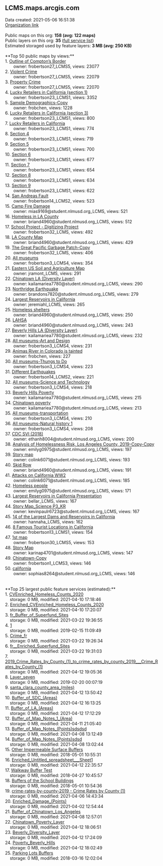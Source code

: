 <h2>LCMS.maps.arcgis.com</h2> Data created: 2021-05-06 16:51:38 <br /><a target='new' href='https://LCMS.maps.arcgis.com'>Organization link</a><br /><br />Public maps on this org: <b>158 (avg: 122 maps)</b><br />Public layers on this org: <b>35 </b>(<a target='new' href='https://services.arcgis.com/uLk3108IDcqbXf6a/ArcGIS/rest/services'>full service list</a>)<br />Estimated storaged used by feature layers: <b>3 MB (avg: 250 KB)</b><br /><br />**Top 50 public maps by views:**<br />  1. <a target='new' href='https://www.arcgis.com/home/item.html?id=3292cfec002a4240831e8d1dde7c8121'>Outline of Compton’s Border</a> <br />  &nbsp;&nbsp;&nbsp;&nbsp; &nbsp;&nbsp;owner: frobertson27_LCMS5, views: 23077<br />  2. <a target='new' href='https://www.arcgis.com/home/item.html?id=ccee0e0aa9934443ac136c70e54a04d9'>Violent Crime</a> <br />  &nbsp;&nbsp;&nbsp;&nbsp; &nbsp;&nbsp;owner: frobertson27_LCMS5, views: 22079<br />  3. <a target='new' href='https://www.arcgis.com/home/item.html?id=131e035cf0fa4fe18077e1c405d567ad'>Property Crime</a> <br />  &nbsp;&nbsp;&nbsp;&nbsp; &nbsp;&nbsp;owner: frobertson27_LCMS5, views: 22070<br />  4. <a target='new' href='https://www.arcgis.com/home/item.html?id=6f3182e6dd6b4df5b54cf393f5423186'>Lucky Retailers in California (section 1)</a> <br />  &nbsp;&nbsp;&nbsp;&nbsp; &nbsp;&nbsp;owner: frobertson23_LCMS1, views: 3352<br />  5. <a target='new' href='https://www.arcgis.com/home/item.html?id=aba749559b2543b787b3071dd2cd935f'>Sample Demographics-Copy</a> <br />  &nbsp;&nbsp;&nbsp;&nbsp; &nbsp;&nbsp;owner: frobchen, views: 1228<br />  6. <a target='new' href='https://www.arcgis.com/home/item.html?id=e36da2185faf42a5962028815bb36088'>Lucky Retailers in California (section 3)</a> <br />  &nbsp;&nbsp;&nbsp;&nbsp; &nbsp;&nbsp;owner: frobertson23_LCMS1, views: 800<br />  7. <a target='new' href='https://www.arcgis.com/home/item.html?id=61d668e1b20241e3a1d3bdbf636dab36'>Lucky Retailers in California</a> <br />  &nbsp;&nbsp;&nbsp;&nbsp; &nbsp;&nbsp;owner: frobertson23_LCMS1, views: 774<br />  8. <a target='new' href='https://www.arcgis.com/home/item.html?id=8f8f63374a744203b38e72f2e06f1579'>Section 4</a> <br />  &nbsp;&nbsp;&nbsp;&nbsp; &nbsp;&nbsp;owner: frobertson23_LCMS1, views: 719<br />  9. <a target='new' href='https://www.arcgis.com/home/item.html?id=af6f688ba7be44f496d8cebd5e3724e7'>Section 5</a> <br />  &nbsp;&nbsp;&nbsp;&nbsp; &nbsp;&nbsp;owner: frobertson23_LCMS1, views: 700<br />  10. <a target='new' href='https://www.arcgis.com/home/item.html?id=110ce56a61184f168c90c97f59968c9b'>Section 6</a> <br />  &nbsp;&nbsp;&nbsp;&nbsp; &nbsp;&nbsp;owner: frobertson23_LCMS1, views: 677<br />  11. <a target='new' href='https://www.arcgis.com/home/item.html?id=0f1befaca6a74439bf9f9114cd3179fe'>Section 7</a> <br />  &nbsp;&nbsp;&nbsp;&nbsp; &nbsp;&nbsp;owner: frobertson23_LCMS1, views: 654<br />  12. <a target='new' href='https://www.arcgis.com/home/item.html?id=5f9dae962c0f4beda5fa1ae729379916'>Section 8</a> <br />  &nbsp;&nbsp;&nbsp;&nbsp; &nbsp;&nbsp;owner: frobertson23_LCMS1, views: 634<br />  13. <a target='new' href='https://www.arcgis.com/home/item.html?id=f3cd59fd26a54c8a884f5b6a0a51906d'>Section 9</a> <br />  &nbsp;&nbsp;&nbsp;&nbsp; &nbsp;&nbsp;owner: frobertson23_LCMS1, views: 622<br />  14. <a target='new' href='https://www.arcgis.com/home/item.html?id=3a7feda4eaf848128d139b2b94e6772f'>San Andreas Fault</a> <br />  &nbsp;&nbsp;&nbsp;&nbsp; &nbsp;&nbsp;owner: frobertson14_LCMS2, views: 523<br />  15. <a target='new' href='https://www.arcgis.com/home/item.html?id=0f1c442cb13f4cc1923616a7f006ef50'>Camp Fire Damage</a> <br />  &nbsp;&nbsp;&nbsp;&nbsp; &nbsp;&nbsp;owner: mias9169@student.nlmusd.org_LCMS, views: 521<br />  16. <a target='new' href='https://www.arcgis.com/home/item.html?id=644a7c923ae8436c9d0744846a11a08f'>Homeless in LA County</a> <br />  &nbsp;&nbsp;&nbsp;&nbsp; &nbsp;&nbsp;owner: briand4960@student.nlmusd.org_LCMS, views: 512<br />  17. <a target='new' href='https://www.arcgis.com/home/item.html?id=039d6718ed39481f8e43f6f6a68cb5c8'>School Project - Digitizing Project</a> <br />  &nbsp;&nbsp;&nbsp;&nbsp; &nbsp;&nbsp;owner: frobertson32_LCMS, views: 492<br />  18. <a target='new' href='https://www.arcgis.com/home/item.html?id=6403e77976754b689ccbfdc74d89c97d'>LA County Map</a> <br />  &nbsp;&nbsp;&nbsp;&nbsp; &nbsp;&nbsp;owner: briand4960@student.nlmusd.org_LCMS, views: 429<br />  19. <a target='new' href='https://www.arcgis.com/home/item.html?id=76a2556a7f024b1cb483c59b54160d1c'>The Great Pacific Garbage Patch-Copy</a> <br />  &nbsp;&nbsp;&nbsp;&nbsp; &nbsp;&nbsp;owner: frobertson32_LCMS, views: 406<br />  20. <a target='new' href='https://www.arcgis.com/home/item.html?id=c5f3000074a2481e8f3d408d4be28265'>All museums</a> <br />  &nbsp;&nbsp;&nbsp;&nbsp; &nbsp;&nbsp;owner: frobertson3_LCMS4, views: 354<br />  21. <a target='new' href='https://www.arcgis.com/home/item.html?id=ddf68e1ac50d46f99230261d2c539ee3'>Eastern US Soil and Agriculture Map</a> <br />  &nbsp;&nbsp;&nbsp;&nbsp; &nbsp;&nbsp;owner: jramont_LCMS, views: 291<br />  22. <a target='new' href='https://www.arcgis.com/home/item.html?id=b9d7bf23377d461689d3346420a4b2b1'>Chinatown LA (Diversity Layer)</a> <br />  &nbsp;&nbsp;&nbsp;&nbsp; &nbsp;&nbsp;owner: kailamariea7780@student.nlmusd.org_LCMS, views: 290<br />  23. <a target='new' href='https://www.arcgis.com/home/item.html?id=9cf72f9304a2434cbb6ae9236ad34cde'>Northridge Earthquake</a> <br />  &nbsp;&nbsp;&nbsp;&nbsp; &nbsp;&nbsp;owner: brandons7820@student.nlmusd.org_LCMS, views: 279<br />  24. <a target='new' href='https://www.arcgis.com/home/item.html?id=01bf95ce2d2143f9975502e04578f98b'>Largest Reservoirs in California </a> <br />  &nbsp;&nbsp;&nbsp;&nbsp; &nbsp;&nbsp;owner: jeremiahl_LCMS, views: 265<br />  25. <a target='new' href='https://www.arcgis.com/home/item.html?id=881fc10ea3aa4ff994837c2362a8612f'>Homeless shelters</a> <br />  &nbsp;&nbsp;&nbsp;&nbsp; &nbsp;&nbsp;owner: briand4960@student.nlmusd.org_LCMS, views: 250<br />  26. <a target='new' href='https://www.arcgis.com/home/item.html?id=e26bfa83ab6640039f558c07cedda054'>LAHSA</a> <br />  &nbsp;&nbsp;&nbsp;&nbsp; &nbsp;&nbsp;owner: briand4960@student.nlmusd.org_LCMS, views: 243<br />  27. <a target='new' href='https://www.arcgis.com/home/item.html?id=5c350378172b421e8789348c5a81be60'>Beverly Hills LA (Diversity Layer)</a> <br />  &nbsp;&nbsp;&nbsp;&nbsp; &nbsp;&nbsp;owner: kailamariea7780@student.nlmusd.org_LCMS, views: 232<br />  28. <a target='new' href='https://www.arcgis.com/home/item.html?id=86d228f12cae48e9ac049f9bd477e15a'>All museums-Art and Design</a> <br />  &nbsp;&nbsp;&nbsp;&nbsp; &nbsp;&nbsp;owner: frobertson3_LCMS4, views: 231<br />  29. <a target='new' href='https://www.arcgis.com/home/item.html?id=b2bd34db598f44f69491b4b0fd74853f'>Animas River in Colorado is tainted</a> <br />  &nbsp;&nbsp;&nbsp;&nbsp; &nbsp;&nbsp;owner: frobchen, views: 227<br />  30. <a target='new' href='https://www.arcgis.com/home/item.html?id=1e48e4d78fd64aceab0f304459666a97'>All museums-Thungs to Do</a> <br />  &nbsp;&nbsp;&nbsp;&nbsp; &nbsp;&nbsp;owner: frobertson3_LCMS4, views: 223<br />  31. <a target='new' href='https://www.arcgis.com/home/item.html?id=194e74ef6af140c5bb73ecc1301cee0f'>Different Earthquakes</a> <br />  &nbsp;&nbsp;&nbsp;&nbsp; &nbsp;&nbsp;owner: frobertson14_LCMS2, views: 221<br />  32. <a target='new' href='https://www.arcgis.com/home/item.html?id=890ffcc85f42428a85c1821e013e2570'>All museums-Science and Technology</a> <br />  &nbsp;&nbsp;&nbsp;&nbsp; &nbsp;&nbsp;owner: frobertson3_LCMS4, views: 218<br />  33. <a target='new' href='https://www.arcgis.com/home/item.html?id=f8610af2b965484bad617fef8ba32ddb'>Beverly Hills Poverty</a> <br />  &nbsp;&nbsp;&nbsp;&nbsp; &nbsp;&nbsp;owner: kailamariea7780@student.nlmusd.org_LCMS, views: 215<br />  34. <a target='new' href='https://www.arcgis.com/home/item.html?id=873533e619334013927120f714b6c297'>Chinatown poverty</a> <br />  &nbsp;&nbsp;&nbsp;&nbsp; &nbsp;&nbsp;owner: kailamariea7780@student.nlmusd.org_LCMS, views: 213<br />  35. <a target='new' href='https://www.arcgis.com/home/item.html?id=817ea9f1e56c4b46b87247a8607823d0'>All museums-transportation </a> <br />  &nbsp;&nbsp;&nbsp;&nbsp; &nbsp;&nbsp;owner: frobertson3_LCMS4, views: 210<br />  36. <a target='new' href='https://www.arcgis.com/home/item.html?id=1a5fd7ab8f764032867baa991ce42c22'>All museums-Natural history 1</a> <br />  &nbsp;&nbsp;&nbsp;&nbsp; &nbsp;&nbsp;owner: frobertson3_LCMS4, views: 208<br />  37. <a target='new' href='https://www.arcgis.com/home/item.html?id=6f62c37c4be44c66a309f3adf200e1ba'>CDC SVI (2018)</a> <br />  &nbsp;&nbsp;&nbsp;&nbsp; &nbsp;&nbsp;owner: ethanh8004@student.nlmusd.org_LCMS, views: 200<br />  38. <a target='new' href='https://www.arcgis.com/home/item.html?id=d13faf549c8f4bbd9096d446174b4fb3'>Analysis of Homelessness Risk, Los Angeles County, 2019-Copy-Copy</a> <br />  &nbsp;&nbsp;&nbsp;&nbsp; &nbsp;&nbsp;owner: emilyg0975@student.nlmusd.org_LCMS, views: 197<br />  39. <a target='new' href='https://www.arcgis.com/home/item.html?id=91ddf22381ed463a8a4f669c68349217'>Story map</a> <br />  &nbsp;&nbsp;&nbsp;&nbsp; &nbsp;&nbsp;owner: colink6071@student.nlmusd.org_LCMS, views: 193<br />  40. <a target='new' href='https://www.arcgis.com/home/item.html?id=d5be6eaa5172423fb7f5172eb7da2c59'>Skid Row</a> <br />  &nbsp;&nbsp;&nbsp;&nbsp; &nbsp;&nbsp;owner: briand4960@student.nlmusd.org_LCMS, views: 191<br />  41. <a target='new' href='https://www.arcgis.com/home/item.html?id=b588e2a8386a488294fba9a5e29e8553'>Attacks on California WW2</a> <br />  &nbsp;&nbsp;&nbsp;&nbsp; &nbsp;&nbsp;owner: colink6071@student.nlmusd.org_LCMS, views: 185<br />  42. <a target='new' href='https://www.arcgis.com/home/item.html?id=6a3d3021a2564558a91f73332820c8da'>Homeless people</a> <br />  &nbsp;&nbsp;&nbsp;&nbsp; &nbsp;&nbsp;owner: emilyg0975@student.nlmusd.org_LCMS, views: 171<br />  43. <a target='new' href='https://www.arcgis.com/home/item.html?id=93654482ee5c4e01bed2ca4b64f069f8'>Largest Reservoirs in California Presentation </a> <br />  &nbsp;&nbsp;&nbsp;&nbsp; &nbsp;&nbsp;owner: bellar_LCMS, views: 167<br />  44. <a target='new' href='https://www.arcgis.com/home/item.html?id=96164e6d243644d9be5abd4e85fc6ac6'>Story Map_Science P3_KR</a> <br />  &nbsp;&nbsp;&nbsp;&nbsp; &nbsp;&nbsp;owner: kevinpaulr6723@student.nlmusd.org_LCMS, views: 167<br />  45. <a target='new' href='https://www.arcgis.com/home/item.html?id=81945c66a43f41cb81900d1eb0d2e106'>14 of the Largest Dams and Reservoirs in California</a> <br />  &nbsp;&nbsp;&nbsp;&nbsp; &nbsp;&nbsp;owner: hannaha_LCMS, views: 162<br />  46. <a target='new' href='https://www.arcgis.com/home/item.html?id=e890e4ff216343a580352ceb081f72c0'>8 Famous Tourist Locations in California</a> <br />  &nbsp;&nbsp;&nbsp;&nbsp; &nbsp;&nbsp;owner: frobertson13_LCMS1, views: 154<br />  47. <a target='new' href='https://www.arcgis.com/home/item.html?id=383961d51c944719904bbcfa2b9589b1'>1st map</a> <br />  &nbsp;&nbsp;&nbsp;&nbsp; &nbsp;&nbsp;owner: frobertson30_LCMS5, views: 153<br />  48. <a target='new' href='https://www.arcgis.com/home/item.html?id=ae4f7906898b47b0bf9998ef4aa9d143'>Story Map</a> <br />  &nbsp;&nbsp;&nbsp;&nbsp; &nbsp;&nbsp;owner: karinap4701@student.nlmusd.org_LCMS, views: 147<br />  49. <a target='new' href='https://www.arcgis.com/home/item.html?id=ea8f003d00c14e7ca18123bf307826f0'>Chinatown-Copy</a> <br />  &nbsp;&nbsp;&nbsp;&nbsp; &nbsp;&nbsp;owner: frobertson1_LCMS3, views: 146<br />  50. <a target='new' href='https://www.arcgis.com/home/item.html?id=02c298d2966343cebd71c47712696afb'>california</a> <br />  &nbsp;&nbsp;&nbsp;&nbsp; &nbsp;&nbsp;owner: sophias8264@student.nlmusd.org_LCMS, views: 146<br /><br /><br />**Top 25 largest public feature services (estimated):**<br /> 1. <a target='new' href='https://www.arcgis.com/home/item.html?id=b3e5e3baeb3c46be82bdc198ba5daba9'>CVEnriched_Homeless_Counts_2020</a><br /> &nbsp;&nbsp;&nbsp;&nbsp;storage: 0 MB, modified: 2021-04-10 17:18:46<br /> 2. <a target='new' href='https://www.arcgis.com/home/item.html?id=289ea001e04c45dda630d35e1ba06a81'>Enriched_CVEnriched_Homeless_Counts_2020</a><br /> &nbsp;&nbsp;&nbsp;&nbsp;storage: 0 MB, modified: 2021-04-10 17:20:07<br /> 3. <a target='new' href='https://www.arcgis.com/home/item.html?id=78300504315e40a4baa26445dc63ffa6'>fr_Buffer_of_Superfund_Sites</a><br /> &nbsp;&nbsp;&nbsp;&nbsp;storage: 0 MB, modified: 2021-03-22 19:36:55<br /> 4. <a target='new' href='https://www.arcgis.com/home/item.html?id=921f37cfe651493697af52f7e2508d27'>1</a><br /> &nbsp;&nbsp;&nbsp;&nbsp;storage: 0 MB, modified: 2019-02-15 11:09:49<br /> 5. <a target='new' href='https://www.arcgis.com/home/item.html?id=d12ee77d51e54dbc8d4284c101b20cd7'>Crime_fr</a><br /> &nbsp;&nbsp;&nbsp;&nbsp;storage: 0 MB, modified: 2021-03-22 19:26:34<br /> 6. <a target='new' href='https://www.arcgis.com/home/item.html?id=488da04cdaac47efaae0b30e777293f6'>fr__Enriched_Superfund_Sites</a><br /> &nbsp;&nbsp;&nbsp;&nbsp;storage: 0 MB, modified: 2021-03-22 19:31:03<br /> 7. <a target='new' href='https://www.arcgis.com/home/item.html?id=92623b73215f43d88ac367c6426f38a2'>2019_Crime_Rates_by_County_(1)_to_crime_rates_by_county_2019___Crime_Rates_by_County_(1)</a><br /> &nbsp;&nbsp;&nbsp;&nbsp;storage: 0 MB, modified: 2021-04-12 19:05:36<br /> 8. <a target='new' href='https://www.arcgis.com/home/item.html?id=594ae020d1c24e6e8705ca0bd83ae6e6'>Layer_seven</a><br /> &nbsp;&nbsp;&nbsp;&nbsp;storage: 0 MB, modified: 2019-02-20 00:07:19<br /> 9. <a target='new' href='https://www.arcgis.com/home/item.html?id=c66fa5cd41504749bcc6c163f334fcea'>santa_clara_county_area_(miles)</a><br /> &nbsp;&nbsp;&nbsp;&nbsp;storage: 0 MB, modified: 2021-04-12 13:50:42<br /> 10. <a target='new' href='https://www.arcgis.com/home/item.html?id=d9c623fb68a841f4be76b960108d3407'>Buffer_of_SDC_(Areas)</a><br /> &nbsp;&nbsp;&nbsp;&nbsp;storage: 0 MB, modified: 2021-04-12 16:13:25<br /> 11. <a target='new' href='https://www.arcgis.com/home/item.html?id=c37742b500b24ef187142e691a67e583'>Buffer_of_LA_(Areas)</a><br /> &nbsp;&nbsp;&nbsp;&nbsp;storage: 0 MB, modified: 2021-04-12 17:12:29<br /> 12. <a target='new' href='https://www.arcgis.com/home/item.html?id=a0518a921678464a8086e08cb9c6b752'>Buffer_of_Map_Notes_1_(Area)</a><br /> &nbsp;&nbsp;&nbsp;&nbsp;storage: 0 MB, modified: 2021-04-11 21:05:40<br /> 13. <a target='new' href='https://www.arcgis.com/home/item.html?id=b9ef48031e674dd195f71d5c6242f1e4'>Buffer_of_Map_Notes_(Points)sdsdsd</a><br /> &nbsp;&nbsp;&nbsp;&nbsp;storage: 0 MB, modified: 2021-04-08 13:12:49<br /> 14. <a target='new' href='https://www.arcgis.com/home/item.html?id=651ecc84efa04d5ea731d35244926abb'>Buffer_of_Map_Notes_(Points)sdsd</a><br /> &nbsp;&nbsp;&nbsp;&nbsp;storage: 0 MB, modified: 2021-04-08 13:02:44<br /> 15. <a target='new' href='https://www.arcgis.com/home/item.html?id=2513f56561d34975bb74948bf74bfd23'>Other Impermeable Surface Buffers</a><br /> &nbsp;&nbsp;&nbsp;&nbsp;storage: 0 MB, modified: 2018-05-01 10:55:31<br /> 16. <a target='new' href='https://www.arcgis.com/home/item.html?id=b02cb8c262524790a4834512133dfebf'>Enriched_Untitled_spreadsheet___Sheet1</a><br /> &nbsp;&nbsp;&nbsp;&nbsp;storage: 0 MB, modified: 2021-04-12 22:35:57<br /> 17. <a target='new' href='https://www.arcgis.com/home/item.html?id=882c6e31ea6e4aef94978078dc0dd880'>Walkway Buffer Test</a><br /> &nbsp;&nbsp;&nbsp;&nbsp;storage: 0 MB, modified: 2018-04-27 10:45:57<br /> 18. <a target='new' href='https://www.arcgis.com/home/item.html?id=245213e3ad2f430788143d224814c7ee'>Buffers of the School Buildings</a><br /> &nbsp;&nbsp;&nbsp;&nbsp;storage: 0 MB, modified: 2018-05-01 10:54:36<br /> 19. <a target='new' href='https://www.arcgis.com/home/item.html?id=fd729a9d58474e7f80c34c1fbd6037eb'>crime-rates-by-county-2019 - Crime Rates by County (1)</a><br /> &nbsp;&nbsp;&nbsp;&nbsp;storage: 0 MB, modified: 2021-04-06 14:43:34<br /> 20. <a target='new' href='https://www.arcgis.com/home/item.html?id=d370572aadf24642b22f791d5df1ff8f'>Enriched_Damage_(Points)</a><br /> &nbsp;&nbsp;&nbsp;&nbsp;storage: 0 MB, modified: 2021-04-02 12:54:44<br /> 21. <a target='new' href='https://www.arcgis.com/home/item.html?id=173478b046e94cdd9f95661270c7d8b8'>Buffer_of_Chinatown_Los_Angeles</a><br /> &nbsp;&nbsp;&nbsp;&nbsp;storage: 0 MB, modified: 2021-04-08 12:57:01<br /> 22. <a target='new' href='https://www.arcgis.com/home/item.html?id=2657762b105341fd8ba8fee2816c79b9'>Chinatown_Poverty_Layer</a><br /> &nbsp;&nbsp;&nbsp;&nbsp;storage: 0 MB, modified: 2021-04-12 18:06:51<br /> 23. <a target='new' href='https://www.arcgis.com/home/item.html?id=0419d0b044d44352bc7820fd3ac380fc'>Beverly_Diversity_Layer</a><br /> &nbsp;&nbsp;&nbsp;&nbsp;storage: 0 MB, modified: 2021-04-12 17:24:09<br /> 24. <a target='new' href='https://www.arcgis.com/home/item.html?id=4e438326a1c346c5b3917ea0772cc72f'>Poverty_Beverly_Hills</a><br /> &nbsp;&nbsp;&nbsp;&nbsp;storage: 0 MB, modified: 2021-04-12 18:02:49<br /> 25. <a target='new' href='https://www.arcgis.com/home/item.html?id=e252c0fd0b994d0e931157eca270c38c'>Parking Lots Buffers</a><br /> &nbsp;&nbsp;&nbsp;&nbsp;storage: 0 MB, modified: 2018-03-16 12:02:04<br />